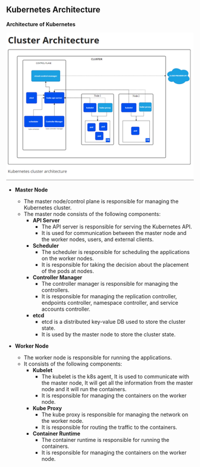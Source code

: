 ## Kubernetes Architecture

**Architecture of Kubernetes**

![Kubernetes Architecture](image.png)

- **Master Node**
    - The master node/control plane is responsible for managing the Kubernetes cluster.
    - The master node consists of the following components:
        - **API Server**
            - The API server is responsible for serving the Kubernetes API.
            - It is used for communication between the master node and the worker nodes, users, and external clients.
        - **Scheduler**
            - The scheduler is responsible for scheduling the applications on the worker nodes.
            - It is responsible for taking the decision about the placement of the pods at nodes.
        - **Controller Manager**
            - The controller manager is responsible for managing the controllers.
            - It is responsible for managing the replication controller, endpoints controller, namespace controller, and service accounts controller.
        - **etcd**
            - etcd is a distributed key-value DB used to store the cluster state.
            - It is used by the master node to store the cluster state.

- **Worker Node**

    - The worker node is responsible for running the applications.
    - It consists of the following components:
        - **Kubelet**
            - The kubelet is the k8s agent, It is used to communicate with the master node, It will get all the information from the master node and it will run the containers.
            - It is responsible for managing the containers on the worker node.
        - **Kube Proxy**
            - The kube proxy is responsible for managing the network on the worker node.
            - It is responsible for routing the traffic to the containers.
        - **Container Runtime**
            - The container runtime is responsible for running the containers.
            - It is responsible for managing the containers on the worker node.
